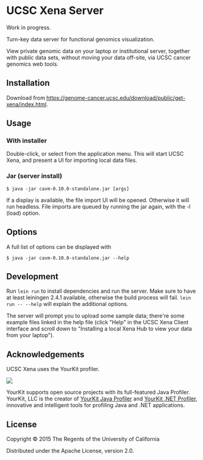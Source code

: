 # UCSC Xena Server

Work in progress.

Turn-key data server for functional genomics visualization.

View private genomic data on your laptop or institutional server, together with public data sets, without moving your data off-site, via UCSC cancer genomics web tools.

## Installation

Download from https://genome-cancer.ucsc.edu/download/public/get-xena/index.html.

## Usage

### With installer
Double-click, or select from the application menu. This will start UCSC Xena, and present a UI for importing local data files.

### Jar (server install)

    $ java -jar cavm-0.10.0-standalone.jar [args]

If a display is available, the file import UI will be opened. Otherwise it will run headless. File imports are queued by running the jar again, with the -l (load) option.

## Options

A full list of options can be displayed with

    $ java -jar cavm-0.10.0-standalone.jar --help

## Development

Run `lein run` to install dependencies and run the server.  Make sure to
have at least leiningen 2.4.1 available, otherwise the build process
will fail.  `lein run -- --help` will explain the additional options.

The server will prompt you to upload some sample data; there're some
example files linked in the help file (click "Help" in the UCSC Xena
Client interface and scroll down to "Installing a local Xena Hub to view
your data from your laptop").

## Acknowledgements

UCSC Xena uses the YourKit profiler.

<a href="https://www.yourkit.com/java/profiler/"><img src="https://www.yourkit.com/images/yklogo.png"></a>

YourKit supports open source projects with its full-featured Java Profiler.
YourKit, LLC is the creator of <a href="https://www.yourkit.com/java/profiler/">YourKit Java Profiler</a>
and <a href="https://www.yourkit.com/.net/profiler/">YourKit .NET Profiler</a>,
innovative and intelligent tools for profiling Java and .NET applications.

## License

Copyright © 2015 The Regents of the University of California

Distributed under the Apache License, version 2.0.
